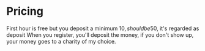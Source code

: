 # Pricing
First hour is free 
but you deposit a minimum 10$, should be 50$, it's regarded as deposit
When you register, you'll deposit the money, if you don't show up, your money goes to a charity of my choice.
